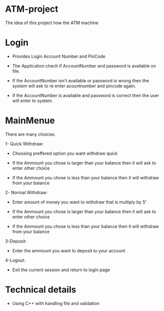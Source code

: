 # ATM-project

The idea of this project how the ATM machine

# Login

- Provides Login Account Number and PinCode 

- The Application chech if AccountNumber and password  is available on file.

+ If the AccountNumber isn't available or password is wrong then the system will ask to re enter acountnumber and pincode again.

* If the AccountNumber is available and password is correct then the user will enter to system. 

# MainMenue

There are many choices:

1- Quick Withdraw:

* Choosing preffered option you want withdraw quick

* If the Ammount you chose is larger than your balance then it will ask to enter other choice

* If the Ammount you chose is less than your balance then it will withdraw from your balance

2- Normal Withdraw:

* Enter amount of money you want to withdraw that is multiply by 5'

* If the Ammount you chose is larger than your balance then it will ask to enter other choice

* If the Ammount you chose is less than your balance then it will withdraw from your balance

3-Deposit:

* Enter the ammount you want to deposit to your account

4-Logout:

* Exit the current session and return to login page

# Technical details

* Using C++ with handling file and validation
